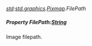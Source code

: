 _[std](../../modules/std/std-module.md):[std.graphics](../../modules/std/std-graphics.md).[Pixmap](../../modules/std/std-graphics-pixmap.md).FilePath_
##### Property FilePath:[String](../../modules/wonkey/wonkey-types-string.md)
Image filepath.
